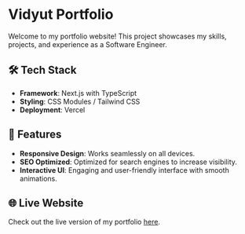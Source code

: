 # Vidyut Portfolio

Welcome to my portfolio website! This project showcases my skills, projects, and experience as a Software Engineer.

## 🛠️ Tech Stack

- **Framework**: Next.js with TypeScript
- **Styling**: CSS Modules / Tailwind CSS
- **Deployment**: Vercel

## 🌟 Features

- **Responsive Design**: Works seamlessly on all devices.
- **SEO Optimized**: Optimized for search engines to increase visibility.
- **Interactive UI**: Engaging and user-friendly interface with smooth animations.

## 🌐 Live Website

Check out the live version of my portfolio [here](https://vidyutvenkatesan.com).
